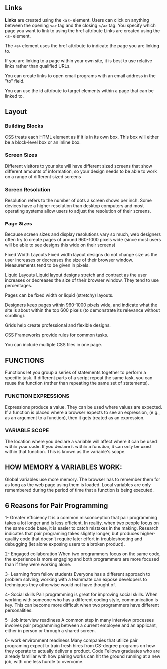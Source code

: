 ## Links
**Links** are created using the `<a)>` element. Users can click on anything between the opening `<a>` tag and the closing `</a>` tag. You specify which page you want to link to using the href attribute Links are created using the `<a>` element.

The `<a>` element uses the href attribute to indicate the page you are linking to.

If you are linking to a page within your own site, it is best to use relative links rather than qualified URLs.

You can create links to open email programs with an email address in the "to" field.

You can use the id attribute to target elements within a page that can be linked to.

## Layout
### Building Blocks
CSS treats each HTML element as if it is in its own box. This box will either be a block-level box or an inline box.

### Screen Sizes
Different visitors to your site will have different sized screens that show different amounts of information, so your design needs to be able to work on a range of different sized screens

### Screen Resolution
Resolution refers to the number of dots a screen shows per inch. Some devices have a higher resolution than desktop computers and most operating systems allow users to adjust the resolution of their screens.

### Page Sizes
Because screen sizes and display resolutions vary so much, web designers often try to create pages of around 960-1000 pixels wide (since most users will be able to see designs this wide on their screens)

Fixed Width Layouts Fixed width layout designs do not change size as the user increases or decreases the size of their browser window. Measurements tend to be given in pixels.

Liquid Layouts Liquid layout designs stretch and contract as the user increases or decreases the size of their browser window. They tend to use percentages.

Pages can be fixed width or liquid (stretchy) layouts.

Designers keep pages within 960-1000 pixels wide, and indicate what the site is about within the top 600 pixels (to demonstrate its relevance without scrolling).

Grids help create professional and flexible designs.

CSS Frameworks provide rules for common tasks.

You can include multiple CSS files in one page.

## FUNCTIONS
Functions let you group a series of statements together to perform a specific task. If different parts of a script repeat the same task, you can reuse the function (rather than repeating the same set of statements).

### FUNCTION EXPRESSIONS
Expressions produce a value. They can be used where values are expected. If a function is placed where a browser expects to see an expression, (e.g., as an argument to a function), then it gets treated as an expression.

### VARIABLE SCOPE
The location where you declare a variable will affect where it can be used within your code. If you declare it within a function, it can only be used within that function. This is known as the variable's scope.

## HOW MEMORY & VARIABLES WORK:
Global variables use more memory. The browser has to remember them for as long as the web page using them is loaded. Local variables are only remembered during the period of time that a function is being executed.

## 6 Reasons for Pair Programming
1- Greater efficiency It is a common misconception that pair programming takes a lot longer and is less efficient. In reality, when two people focus on the same code base, it is easier to catch mistakes in the making. Research indicates that pair programing takes slightly longer, but produces higher-quality code that doesn’t require later effort in troubleshooting and debugging (let alone exposing users to a broken product).

2- Engaged collaboration When two programmers focus on the same code, the experience is more engaging and both programmers are more focused than if they were working alone.

3- Learning from fellow students Everyone has a different approach to problem solving; working with a teammate can expose developers to techniques they otherwise would not have thought of.

4- Social skills Pair programming is great for improving social skills. When working with someone who has a different coding style, communication is key. This can become more difficult when two programmers have different personalities.

5- Job interview readiness A common step in many interview processes involves pair programming between a current employee and an applicant, either in person or through a shared screen.

6- work environment readiness Many companies that utilize pair programing expect to train fresh hires from CS-degree programs on how they operate to actually deliver a product. Code Fellows graduates who are already familiar with how pairing works can hit the ground running at a new job, with one less hurdle to overcome.